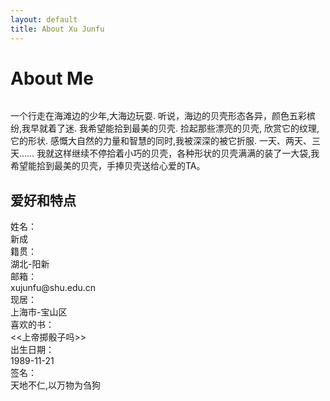 ```yaml
---
layout: default
title: About Xu Junfu
---
```


<div class="post">
	<h1 class="pageTitle">About Me</h1>
	<img src="{{ '/assets/img/shell.jpg' | prepend: site.baseurl }}" alt=""> 
	<p class="intro">一个行走在海滩边的少年,大海边玩耍. 听说，海边的贝壳形态各异，颜色五彩槟纷,我早就着了迷. 我希望能拾到最美的贝壳. 捡起那些漂亮的贝壳, 欣赏它的纹理,它的形状. 感慨大自然的力量和智慧的同时,我被深深的被它折服. 一天、两天、三天…… 我就这样继续不停拾着小巧的贝壳，各种形状的贝壳满满的装了一大袋,我希望能拾到最美的贝壳，手捧贝壳送给心爱的TA。</p>
	<h2>爱好和特点</h2>
	<div>
    <div class="row"> 
      <label class="col-sm-2 control-label">姓名：</label>
      <div class="col-sm-6">新成</div>
    </div>
    <div class="row"> 
      <label class="col-sm-2 control-label">籍贯：</label>
      <div class="col-sm-6">湖北-阳新</div>
    </div>
    <div class="row"> 
      <label class="col-sm-2 control-label">邮箱：</label>
      <div class="col-sm-6">xujunfu@shu.edu.cn</div>
    </div>
    <div class="row"> 
      <label class="col-sm-2 control-label">现居：</label>
      <div class="col-sm-6">上海市-宝山区</div>
    </div>
    <div class="row"> 
      <label class="col-sm-2 control-label">喜欢的书：</label>
      <div class="col-sm-6"><<上帝掷骰子吗>></div>
    </div>
    <div class="row"> 
      <label class="col-sm-2 control-label">出生日期：</label>
      <div class="col-sm-6">1989-11-21</div>
    </div>
    <div class="row"> 
      <label class="col-sm-2 control-label">签名：</label>
      <div class="col-sm-6">天地不仁,以万物为刍狗</div>
    </div>
  </div>

</div>
